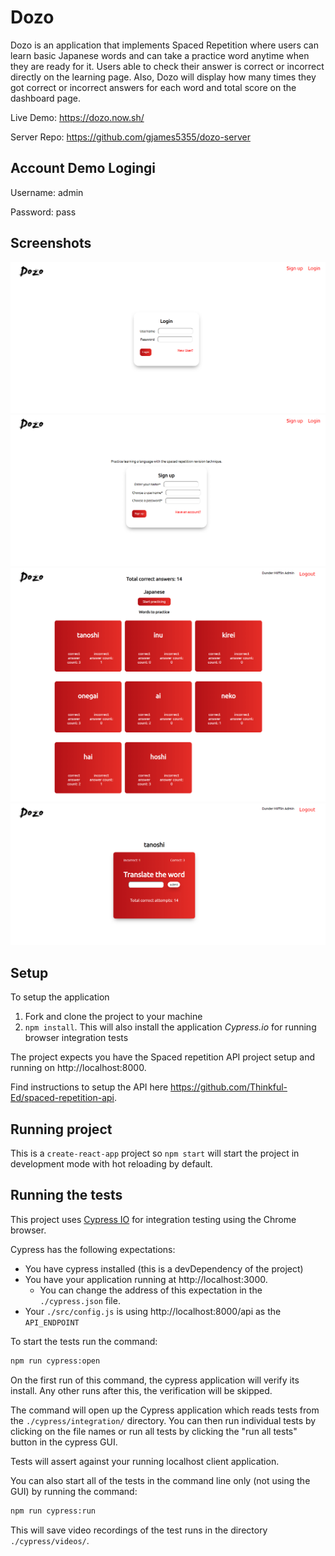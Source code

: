 # Dozo

Dozo is an application that implements Spaced Repetition where users can learn basic Japanese words and can take a practice word anytime when they are ready for it. Users able to check their answer is correct or incorrect directly on the learning page. Also, Dozo will display how many times they got correct or incorrect answers for each word and total score on the dashboard page.

Live Demo: https://dozo.now.sh/

Server Repo: https://github.com/gjames5355/dozo-server

## Account Demo Logingi

Username: admin

Password: pass

## Screenshots

![Login](src/images/dozo-login.png 'Login')
![Register](src/images/dozo-register.png 'Register')
![Dashboard](src/images/dozo-dashboard.png 'Dashboard')
![Learn page](src/images/dozo-learn.png 'Learn-page')

## Setup

To setup the application

1. Fork and clone the project to your machine
2. `npm install`. This will also install the application _Cypress.io_ for running browser integration tests

The project expects you have the Spaced repetition API project setup and running on http://localhost:8000.

Find instructions to setup the API here https://github.com/Thinkful-Ed/spaced-repetition-api.

## Running project

This is a `create-react-app` project so `npm start` will start the project in development mode with hot reloading by default.

## Running the tests

This project uses [Cypress IO](https://docs.cypress.io) for integration testing using the Chrome browser.

Cypress has the following expectations:

- You have cypress installed (this is a devDependency of the project)
- You have your application running at http://localhost:3000.
  - You can change the address of this expectation in the `./cypress.json` file.
- Your `./src/config.js` is using http://localhost:8000/api as the `API_ENDPOINT`

To start the tests run the command:

```bash
npm run cypress:open
```

On the first run of this command, the cypress application will verify its install. Any other runs after this, the verification will be skipped.

The command will open up the Cypress application which reads tests from the `./cypress/integration/` directory. You can then run individual tests by clicking on the file names or run all tests by clicking the "run all tests" button in the cypress GUI.

Tests will assert against your running localhost client application.

You can also start all of the tests in the command line only (not using the GUI) by running the command:

```bash
npm run cypress:run
```

This will save video recordings of the test runs in the directory `./cypress/videos/`.

